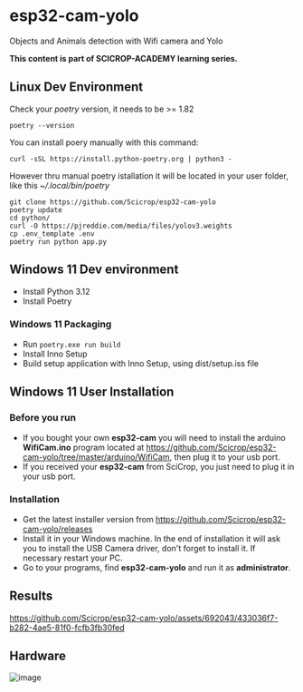 # esp32-cam-yolo
Objects and Animals detection with Wifi camera and Yolo

**This content is part of SCICROP-ACADEMY learning series.**

## Linux Dev Environment

Check your *poetry* version, it needs to be >= 1.82

`poetry --version`

You can install poery manually with this command:

```
curl -sSL https://install.python-poetry.org | python3 -
```
However thru manual poetry istallation it will be located in your user folder, like this *~/.local/bin/poetry*

```
git clone https://github.com/Scicrop/esp32-cam-yolo
poetry update
cd python/
curl -O https://pjreddie.com/media/files/yolov3.weights
cp .env_template .env
poetry run python app.py

```
## Windows 11 Dev environment
- Install Python 3.12
- Install Poetry

### Windows 11 Packaging
- Run `poetry.exe run build`
- Install Inno Setup
- Build setup application with Inno Setup, using dist/setup.iss file

## Windows 11 User Installation

### Before you run
- If you bought your own **esp32-cam** you will need to install the arduino **WifiCam.ino** program located at https://github.com/Scicrop/esp32-cam-yolo/tree/master/arduino/WifiCam, then plug it to your usb port.
- If you received your **esp32-cam** from SciCrop, you just need to plug it in your usb port.

### Installation
- Get the latest installer version from https://github.com/Scicrop/esp32-cam-yolo/releases
- Install it in your Windows machine. In the end of installation it will ask you to install the USB Camera driver, don't forget to install it. If necessary restart your PC.
- Go to your programs, find **esp32-cam-yolo** and run it as **administrator**.

## Results
https://github.com/Scicrop/esp32-cam-yolo/assets/692043/433036f7-b282-4ae5-81f0-fcfb3fb30fed

## Hardware
![image](https://github.com/Scicrop/esp32-cam-yolo/assets/692043/2115f3af-82fe-458a-bf19-e8eb6da0e8e5)



